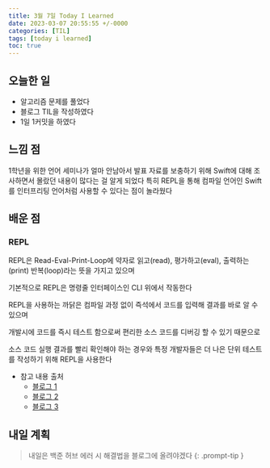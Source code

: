 ```yaml
---
title: 3월 7일 Today I Learned
date: 2023-03-07 20:55:55 +/-0000
categories: [TIL]
tags: [today i learned]
toc: true
---
```


## 오늘한 일

* 알고리즘 문제를 풀었다
* 블로그 TIL을 작성하였다
* 1일 1커밋을 하였다

## 느낌 점

1학년을 위한 언어 세미나가 얼마 안남아서 발표 자료를 보충하기 위해 Swift에 대해 조사하면서 몰랐던 내용이 많다는 걸 알게 되었다 특히 REPL을 통해 컴파일 언어인 Swift를 인터프리팅 언어처럼 사용할 수 있다는 점이 놀라웠다 

## 배운 점

### REPL

REPL은 Read-Eval-Print-Loop에 약자로
읽고(read), 평가하고(eval), 출력하는(print) 반복(loop)라는 뜻을 가지고 있으며

기본적으로 REPL은 명령줄 인터페이스인 CLI 위에서 작동한다

REPL을 사용하는 까닭은 컴파일 과정 없이 즉석에서 코드를 입력해 결과를 바로 알 수 있으며

개발시에 코드를 즉시 테스트 함으로써 편리한 소스 코드를 디버깅 할 수 있기 때문으로

소스 코드 실행 결과를 빨리 확인해야 하는 경우와 특정 개발자들은 더 나은 단위 테스트를 작성하기 위해 REPL을 사용한다

* 참고 내용 출처
    * [블로그 1](https://developer-talk.tistory.com/542)
    * [블로그 2](https://gocoder.tistory.com/1628)
    * [블로그 3](https://light-tree.tistory.com/48)


## 내일 계획

> 내일은 백준 허브 에러 시 해결법을 블로그에 올려야겠다
{: .prompt-tip }
